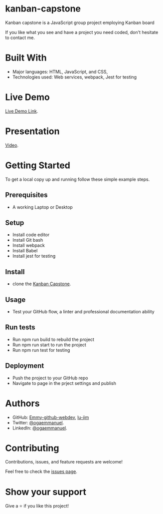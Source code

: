 # kanban-capstone

Kanban capstone is a JavaScript group project employing Kanban board


If you like what you see and have a project you need coded, don't hesitate to contact me.


# Built With


- Major languages: HTML, JavaScript, and CSS,
- Technologies used: Web services, webpack, Jest for testing


# Live Demo

[Live Demo Link]().

# Presentation

[Video]().

# Getting Started


To get a local copy up and running follow these simple example steps.

## Prerequisites 
- A working Laptop or Desktop
## Setup
- Install code editor
- Install Git bash
- Install webpack
- Install Babel
- Install jest for testing
## Install
- clone the [Kanban Capstone](https://github.com/Emmy-github-webdev/kanban-capstone).
## Usage
- Test your GitHub flow, a linter and professional documentation ability
## Run tests
- Run npm run build to rebuild the project
- Run npm run start to run the project
- Run npm run test for testing
## Deployment
- Push the project to your GitHub repo
- Navigate to page in the prject settings and publish 
# Authors

- GitHub: [Emmy-github-webdev](https://github.com/Emmy-github-webdev), [lu-jim](https://github.com/lu-jim)
- Twitter: [@ogaemmanuel](https://twitter.com/OgaemmanuelOga).
- LinkedIn: [@ogaemmanuel](https://www.linkedin.com/in/emmanuel-oga-16171584/).

# Contributing

Contributions, issues, and feature requests are welcome!

Feel free to check the [issues page](https://github.com/Emmy-github-webdev/kanban-capstone/issues).

# Show your support

Give a :star: if you like this project!


